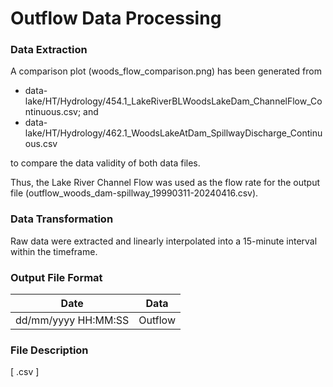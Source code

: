 # Outflow Data Processing

### Data Extraction
A comparison plot (woods_flow_comparison.png) has been generated from 

- data-lake/HT/Hydrology/454.1_LakeRiverBLWoodsLakeDam_ChannelFlow_Continuous.csv; and
- data-lake/HT/Hydrology/462.1_WoodsLakeAtDam_SpillwayDischarge_Continuous.csv

to compare the data validity of both data files.

Thus, the Lake River Channel Flow was used as the flow rate for the output file (outflow_woods_dam-spillway_19990311-20240416.csv).

### Data Transformation
Raw data were extracted and linearly interpolated into a 15-minute interval within the timeframe.

### Output File Format
| Date  | Data |
| ------------- | ------------- |
| dd/mm/yyyy HH:MM:SS  | Outflow  |

### File Description
[ .csv ]
